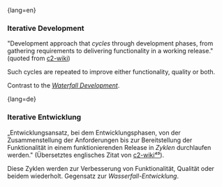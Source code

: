 {lang=en}
### Iterative Development

"Development approach that _cycles_ through development phases,
from gathering requirements to delivering functionality in a working release."
(quoted from [c2-wiki](http://c2.com/cgi/wiki?IterativeDevelopment))

  Such cycles are repeated to improve either functionality, quality or both.

  Contrast to the [_Waterfall Development_](#term-waterfall-development).


{lang=de}
### Iterative Entwicklung

„Entwicklungsansatz, bei dem Entwicklungsphasen, von der
Zusammenstellung der Anforderungen bis zur Bereitstellung der
Funktionalität in einem funktionierenden Release in *Zyklen*
durchlaufen werden." (Übersetztes englisches Zitat von
[c2-wiki](http://c2.com/cgi/wiki?IterativeDevelopment)[⁴⁹](#_bookmark125)).

Diese Zyklen werden zur Verbesserung von Funktionalität, Qualität oder
beidem wiederholt. Gegensatz zur *Wasserfall-Entwicklung*.


